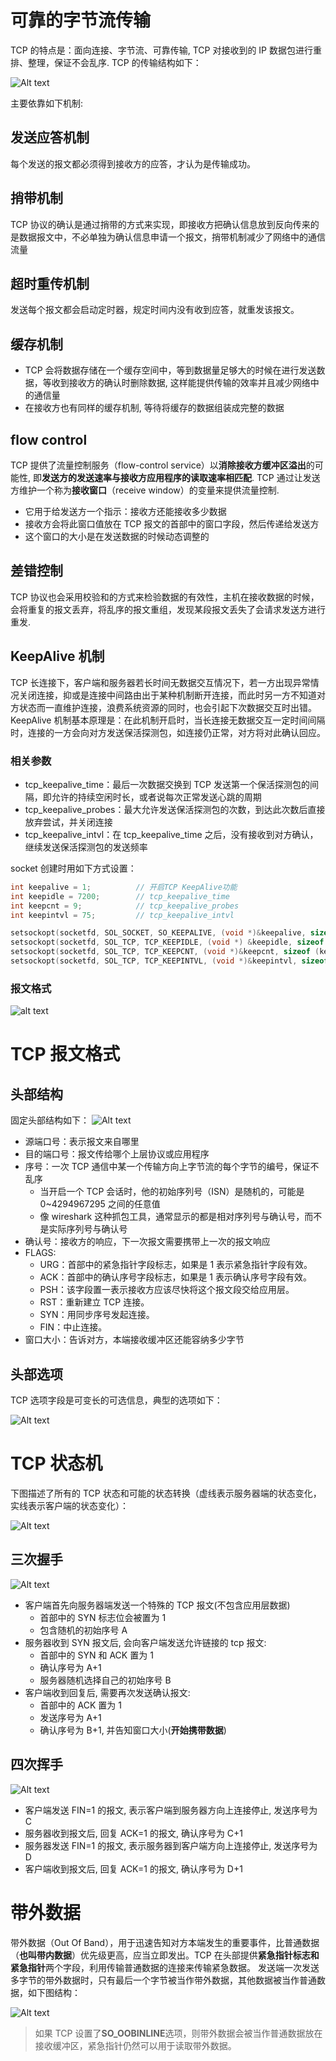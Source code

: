 # 可靠的字节流传输

TCP 的特点是：面向连接、字节流、可靠传输, TCP 对接收到的 IP 数据包进行重排、整理，保证不会乱序.
TCP 的传输结构如下：

![Alt text](TCP.assets/image.png)

主要依靠如下机制:

## 发送应答机制

每个发送的报文都必须得到接收方的应答，才认为是传输成功。

## 捎带机制

TCP 协议的确认是通过捎带的方式来实现，即接收方把确认信息放到反向传来的是数据报文中，不必单独为确认信息申请一个报文，捎带机制减少了网络中的通信流量

## 超时重传机制

发送每个报文都会启动定时器，规定时间内没有收到应答，就重发该报文。

## 缓存机制

- TCP 会将数据存储在一个缓存空间中，等到数据量足够大的时候在进行发送数据，等收到接收方的确认时删除数据, 这样能提供传输的效率并且减少网络中的通信量
- 在接收方也有同样的缓存机制, 等待将缓存的数据组装成完整的数据

## flow control

TCP 提供了流量控制服务（flow-control service）以**消除接收方缓冲区溢出**的可能性, 即**发送方的发送速率与接收方应用程序的读取速率相匹配**.
TCP 通过让发送方维护一个称为**接收窗口**（receive window）的变量来提供流量控制.

- 它用于给发送方一个指示：接收方还能接收多少数据
- 接收方会将此窗口值放在 TCP 报文的首部中的窗口字段，然后传递给发送方
- 这个窗口的大小是在发送数据的时候动态调整的

## 差错控制

TCP 协议也会采用校验和的方式来检验数据的有效性，主机在接收数据的时候，会将重复的报文丢弃，将乱序的报文重组，发现某段报文丢失了会请求发送方进行重发.

## KeepAlive 机制

TCP 长连接下，客户端和服务器若长时间无数据交互情况下，若一方出现异常情况关闭连接，抑或是连接中间路由出于某种机制断开连接，而此时另一方不知道对方状态而一直维护连接，浪费系统资源的同时，也会引起下次数据交互时出错。
KeepAlive 机制基本原理是：在此机制开启时，当长连接无数据交互一定时间间隔时，连接的一方会向对方发送保活探测包，如连接仍正常，对方将对此确认回应。

### 相关参数

- tcp_keepalive_time：最后一次数据交换到 TCP 发送第一个保活探测包的间隔，即允许的持续空闲时长，或者说每次正常发送心跳的周期
- tcp_keepalive_probes：最大允许发送保活探测包的次数，到达此次数后直接放弃尝试，并关闭连接
- tcp_keepalive_intvl：在 tcp_keepalive_time 之后，没有接收到对方确认，继续发送保活探测包的发送频率

socket 创建时用如下方式设置：

```c
int keepalive = 1;          // 开启TCP KeepAlive功能
int keepidle = 7200;        // tcp_keepalive_time
int keepcnt = 9;            // tcp_keepalive_probes
int keepintvl = 75;         // tcp_keepalive_intvl

setsockopt(socketfd, SOL_SOCKET, SO_KEEPALIVE, (void *)&keepalive, sizeof(keepalive));
setsockopt(socketfd, SOL_TCP, TCP_KEEPIDLE, (void *) &keepidle, sizeof (keepidle));
setsockopt(socketfd, SOL_TCP, TCP_KEEPCNT, (void *)&keepcnt, sizeof (keepcnt));
setsockopt(socketfd, SOL_TCP, TCP_KEEPINTVL, (void *)&keepintvl, sizeof (keepintvl));
```

### 报文格式

![alt text](TCP.assets/image-7.png)

# TCP 报文格式

## 头部结构

固定头部结构如下：
![Alt text](TCP.assets/image-1.png)

- 源端口号：表示报文来自哪里
- 目的端口号：报文传给哪个上层协议或应用程序
- 序号：一次 TCP 通信中某一个传输方向上字节流的每个字节的编号，保证不乱序
  - 当开启一个 TCP 会话时，他的初始序列号（ISN）是随机的，可能是 0~4294967295 之间的任意值
  - 像 wireshark 这种抓包工具，通常显示的都是相对序列号与确认号，而不是实际序列号与确认号
- 确认号：接收方的响应，下一次报文需要携带上一次的报文响应
- FLAGS:
  - URG：首部中的紧急指针字段标志，如果是 1 表示紧急指针字段有效。
  - ACK：首部中的确认序号字段标志，如果是 1 表示确认序号字段有效。
  - PSH：该字段置一表示接收方应该尽快将这个报文段交给应用层。
  - RST：重新建立 TCP 连接。
  - SYN：用同步序号发起连接。
  - FIN：中止连接。
- 窗口大小：告诉对方，本端接收缓冲区还能容纳多少字节

## 头部选项

TCP 选项字段是可变长的可选信息，典型的选项如下：

![Alt text](TCP.assets/image-2.png)

# TCP 状态机

下图描述了所有的 TCP 状态和可能的状态转换（虚线表示服务器端的状态变化，实线表示客户端的状态变化）：

![Alt text](TCP.assets/image-3.png)

## 三次握手

![Alt text](TCP.assets/image-5.png)

- 客户端首先向服务器端发送一个特殊的 TCP 报文(不包含应用层数据)
  - 首部中的 SYN 标志位会被置为 1
  - 包含随机的初始序号 A
- 服务器收到 SYN 报文后, 会向客户端发送允许链接的 tcp 报文:
  - 首部中的 SYN 和 ACK 置为 1
  - 确认序号为 A+1
  - 服务器随机选择自己的初始序号 B
- 客户端收到回复后, 需要再次发送确认报文:
  - 首部中的 ACK 置为 1
  - 发送序号为 A+1
  - 确认序号为 B+1, 并告知窗口大小(**开始携带数据**)

## 四次挥手

![Alt text](TCP.assets/image-6.png)

- 客户端发送 FIN=1 的报文, 表示客户端到服务器方向上连接停止, 发送序号为 C
- 服务器收到报文后, 回复 ACK=1 的报文, 确认序号为 C+1
- 服务器发送 FIN=1 的报文, 表示服务器到客户端方向上连接停止, 发送序号为 D
- 客户端收到报文后, 回复 ACK=1 的报文, 确认序号为 D+1

# 带外数据

带外数据（Out Of Band），用于迅速告知对方本端发生的重要事件，比普通数据（**也叫带内数据**）优先级更高，应当立即发出。TCP 在头部提供**紧急指针标志和紧急指针**两个字段，利用传输普通数据的连接来传输紧急数据。
发送端一次发送多字节的带外数据时，只有最后一个字节被当作带外数据，其他数据被当作普通数据，如下图结构：

![Alt text](TCP.assets/image-4.png)

> 如果 TCP 设置了**SO_OOBINLINE**选项，则带外数据会被当作普通数据放在接收缓冲区，紧急指针仍然可以用于读取带外数据。
